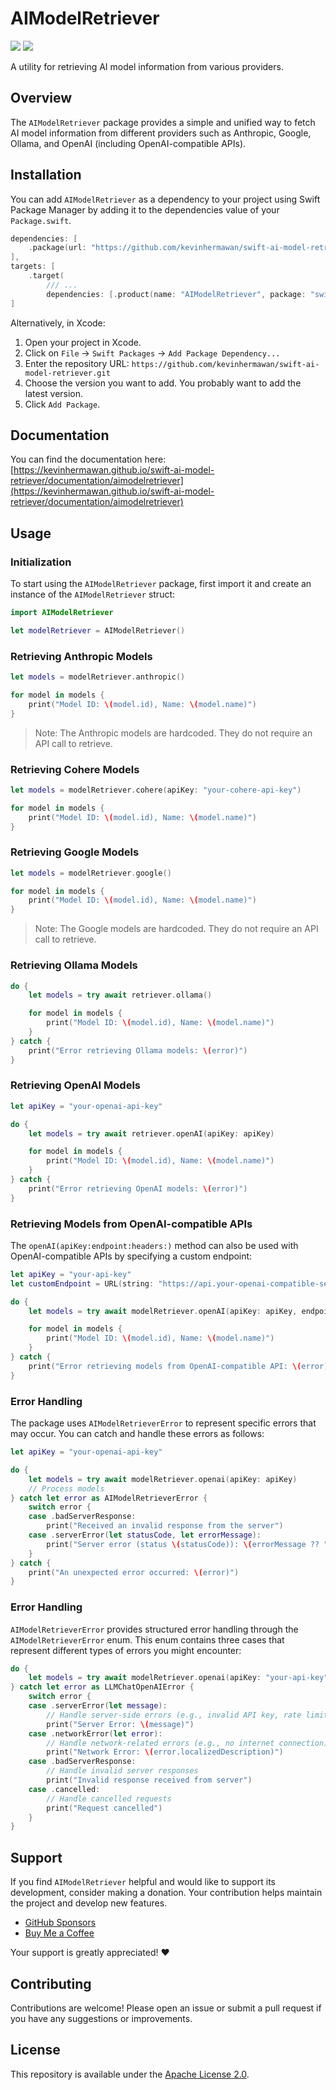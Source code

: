 # AIModelRetriever

[![](https://img.shields.io/endpoint?url=https%3A%2F%2Fswiftpackageindex.com%2Fapi%2Fpackages%2Fkevinhermawan%2Fswift-ai-model-retriever%2Fbadge%3Ftype%3Dswift-versions)](https://swiftpackageindex.com/kevinhermawan/swift-ai-model-retriever) [![](https://img.shields.io/endpoint?url=https%3A%2F%2Fswiftpackageindex.com%2Fapi%2Fpackages%2Fkevinhermawan%2Fswift-ai-model-retriever%2Fbadge%3Ftype%3Dplatforms)](https://swiftpackageindex.com/kevinhermawan/swift-ai-model-retriever)

A utility for retrieving AI model information from various providers.

## Overview

The `AIModelRetriever` package provides a simple and unified way to fetch AI model information from different providers such as Anthropic, Google, Ollama, and OpenAI (including OpenAI-compatible APIs).

## Installation

You can add `AIModelRetriever` as a dependency to your project using Swift Package Manager by adding it to the dependencies value of your `Package.swift`.

```swift
dependencies: [
    .package(url: "https://github.com/kevinhermawan/swift-ai-model-retriever.git", .upToNextMajor(from: "1.0.0"))
],
targets: [
    .target(
        /// ...
        dependencies: [.product(name: "AIModelRetriever", package: "swift-ai-model-retriever")])
]
```

Alternatively, in Xcode:

1. Open your project in Xcode.
2. Click on `File` -> `Swift Packages` -> `Add Package Dependency...`
3. Enter the repository URL: `https://github.com/kevinhermawan/swift-ai-model-retriever.git`
4. Choose the version you want to add. You probably want to add the latest version.
5. Click `Add Package`.

## Documentation

You can find the documentation here: [https://kevinhermawan.github.io/swift-ai-model-retriever/documentation/aimodelretriever](https://kevinhermawan.github.io/swift-ai-model-retriever/documentation/aimodelretriever)

## Usage

### Initialization

To start using the `AIModelRetriever` package, first import it and create an instance of the `AIModelRetriever` struct:

```swift
import AIModelRetriever

let modelRetriever = AIModelRetriever()
```

### Retrieving Anthropic Models

```swift
let models = modelRetriever.anthropic()

for model in models {
    print("Model ID: \(model.id), Name: \(model.name)")
}
```

> Note: The Anthropic models are hardcoded. They do not require an API call to retrieve.

### Retrieving Cohere Models

```swift
let models = modelRetriever.cohere(apiKey: "your-cohere-api-key")

for model in models {
    print("Model ID: \(model.id), Name: \(model.name)")
}
```

### Retrieving Google Models

```swift
let models = modelRetriever.google()

for model in models {
    print("Model ID: \(model.id), Name: \(model.name)")
}
```

> Note: The Google models are hardcoded. They do not require an API call to retrieve.

### Retrieving Ollama Models

```swift
do {
    let models = try await retriever.ollama()

    for model in models {
        print("Model ID: \(model.id), Name: \(model.name)")
    }
} catch {
    print("Error retrieving Ollama models: \(error)")
}
```

### Retrieving OpenAI Models

```swift
let apiKey = "your-openai-api-key"

do {
    let models = try await retriever.openAI(apiKey: apiKey)

    for model in models {
        print("Model ID: \(model.id), Name: \(model.name)")
    }
} catch {
    print("Error retrieving OpenAI models: \(error)")
}
```

### Retrieving Models from OpenAI-compatible APIs

The `openAI(apiKey:endpoint:headers:)` method can also be used with OpenAI-compatible APIs by specifying a custom endpoint:

```swift
let apiKey = "your-api-key"
let customEndpoint = URL(string: "https://api.your-openai-compatible-service.com/v1/models")!

do {
    let models = try await modelRetriever.openAI(apiKey: apiKey, endpoint: customEndpoint)

    for model in models {
        print("Model ID: \(model.id), Name: \(model.name)")
    }
} catch {
    print("Error retrieving models from OpenAI-compatible API: \(error)")
}
```

### Error Handling

The package uses `AIModelRetrieverError` to represent specific errors that may occur. You can catch and handle these errors as follows:

```swift
let apiKey = "your-openai-api-key"

do {
    let models = try await modelRetriever.openai(apiKey: apiKey)
    // Process models
} catch let error as AIModelRetrieverError {
    switch error {
    case .badServerResponse:
        print("Received an invalid response from the server")
    case .serverError(let statusCode, let errorMessage):
        print("Server error (status \(statusCode)): \(errorMessage ?? "No error message provided")")
    }
} catch {
    print("An unexpected error occurred: \(error)")
}
```

### Error Handling

`AIModelRetrieverError` provides structured error handling through the `AIModelRetrieverError` enum. This enum contains three cases that represent different types of errors you might encounter:

```swift
do {
    let models = try await modelRetriever.openai(apiKey: "your-api-key")
} catch let error as LLMChatOpenAIError {
    switch error {
    case .serverError(let message):
        // Handle server-side errors (e.g., invalid API key, rate limits)
        print("Server Error: \(message)")
    case .networkError(let error):
        // Handle network-related errors (e.g., no internet connection)
        print("Network Error: \(error.localizedDescription)")
    case .badServerResponse:
        // Handle invalid server responses
        print("Invalid response received from server")
    case .cancelled:
        // Handle cancelled requests
        print("Request cancelled")
    }
}
```

## Support

If you find `AIModelRetriever` helpful and would like to support its development, consider making a donation. Your contribution helps maintain the project and develop new features.

- [GitHub Sponsors](https://github.com/sponsors/kevinhermawan)
- [Buy Me a Coffee](https://buymeacoffee.com/kevinhermawan)

Your support is greatly appreciated! ❤️

## Contributing

Contributions are welcome! Please open an issue or submit a pull request if you have any suggestions or improvements.

## License

This repository is available under the [Apache License 2.0](LICENSE).
